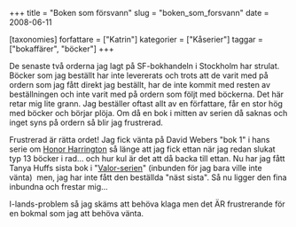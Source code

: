+++
title = "Boken som försvann"
slug = "boken_som_forsvann"
date = 2008-06-11

[taxonomies]
forfattare = ["Katrin"]
kategorier = ["Kåserier"]
taggar = ["bokaffärer", "böcker"]
+++

De senaste två orderna jag lagt på SF-bokhandeln i Stockholm har strulat. Böcker som jag beställt har inte levererats och trots att de varit med på ordern som jag fått direkt jag beställt, har de inte kommit med resten av beställningen och inte varit med på ordern som följt med böckerna. Det här retar mig lite grann. Jag beställer oftast allt av en författare, får en stor hög med böcker och börjar plöja. Om då en bok i mitten av serien då saknas och inget syns på ordern så blir jag frustrerad.

Frustrerad är rätta ordet! Jag fick vänta på David Webers "bok 1" i hans serie om <a href="http://web.telia.com/~u54504162/honor/index.htm">Honor Harrington</a> så länge att jag fick ettan när jag redan slukat typ 13 böcker i rad... och hur kul är det att då backa till ettan. Nu har jag fått Tanya Huffs sista bok i "<a href="http://www.sfbok.se/asp/serie.asp?Serie=2335">Valor-serien</a>" (inbunden för jag bara ville inte vänta)   men, jag har inte fått den beställda "näst sista".  Så nu ligger den fina inbundna och frestar mig...

I-lands-problem så jag skäms att behöva klaga men det ÄR frustrerande för en bokmal som jag att behöva vänta.
